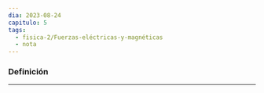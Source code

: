 ```yaml
---
dia: 2023-08-24
capitulo: 5
tags:
  - fisica-2/Fuerzas-eléctricas-y-magnéticas
  - nota
---
```

### Definición
---
